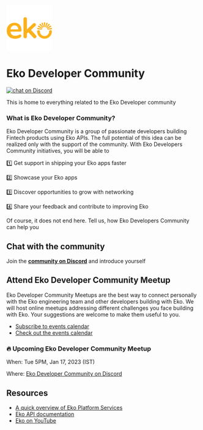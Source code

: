 <a href="https://eko.in/developers/eps">
<img src="logo_square.png" alt="logo" width="120"/>
</a>

# Eko Developer Community 

<a href="https://discord.gg/93rYABNPqX">
<img src="https://img.shields.io/discord/1038006952573292574.svg?logo=discord"
    alt="chat on Discord"></a>

This is home to everything related to the Eko Developer community

### What is Eko Developer Community?
Eko Developer Community is a group of passionate developers building Fintech products using Eko APIs. The full potential of this idea can be realized only with the support of the community. With Eko Developers Community initiatives, you will be able to

1️⃣ Get support in shipping your Eko apps faster

2️⃣ Showcase your Eko apps

3️⃣ Discover opportunities to grow with networking

4️⃣ Share your feedback and contribute to improving Eko

Of course, it does not end here. Tell us, how Eko Developers Community can help you


## Chat with the community
Join the [**community on Discord**](https://discord.gg/93rYABNPqX) and introduce yourself

## Attend Eko Developer Community Meetup
Eko Developer Community Meetups are the best way to connect personally with the Eko engineering team and other developers building with Eko. We will host online meetups addressing different challenges you face building with Eko. Your suggestions are welcome to make them useful to you.

* [Subscribe to events calendar](https://calendar.google.com/calendar/?cid=Y19hYWQ5ZWEzMzUxZTc5ZjNhODc3OTM2OWI2MmE5Y2MyZTUxMzJjZTQyMmRmYmQ0NDI0MWRhNDFjMzU4ZDNlNTQ2QGdyb3VwLmNhbGVuZGFyLmdvb2dsZS5jb20)
* [Check out the events calendar](https://calendar.google.com/calendar/embed?src=c_aad9ea3351e79f3a8779369b62a9cc2e5132ce422dfbd44241da41c358d3e546%40group.calendar.google.com)


### :fire: Upcoming Eko Developer Community Meetup

When: Tue 5PM, Jan 17, 2023 (IST)

Where: [Eko Developer Community on Discord](https://dsc.gg/ekodevs)

## Resources

- [A quick overview of Eko Platform Services](https://developers.eko.in/eps)
- [Eko API documentation](https://developers.eko.in/docs)
- [Eko on YouTube](https://www.youtube.com/@ekodevelopers)
